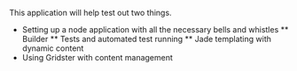 This application will help test out two things.

* Setting up a node application with all the necessary bells and whistles
** Builder
** Tests and automated test running
** Jade templating with dynamic content
* Using Gridster with content management